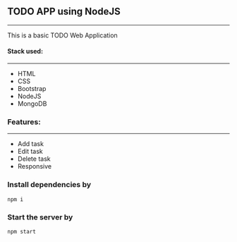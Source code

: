 ## TODO APP using NodeJS

---

This is a basic TODO Web Application

#### Stack used:

---

- HTML
- CSS
- Bootstrap
- NodeJS
- MongoDB

### Features:

---

- Add task
- Edit task
- Delete task
- Responsive

### Install dependencies by

```
npm i
```

### Start the server by

```
npm start
```
